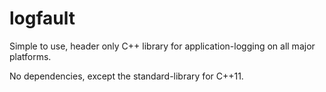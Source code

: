 # logfault

Simple to use, header only C++ library for application-logging on all major platforms. 

No dependencies, except the standard-library for C++11.
